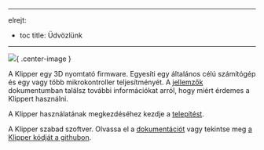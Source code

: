 ***

elrejt:

- toc title: Üdvözlünk

***

![](img/klipper-logo.png){ .center-image }

A Klipper egy 3D nyomtató firmware. Egyesíti egy általános célú számítógép és egy vagy több mikrokontroller teljesítményét. A [jellemzők](Features.md) dokumentumban találsz további információkat arról, hogy miért érdemes a Klippert használni.

A Klipper használatának megkezdéséhez kezdje a [telepítést](Installation.md).

A Klipper szabad szoftver. Olvassa el a [dokumentációt](Overview.md) vagy tekintse meg [a Klipper kódját a githubon](https://github.com/Klipper3d/klipper).
